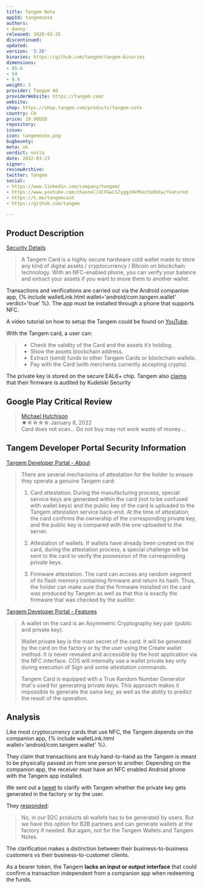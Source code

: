 ```yaml
---
title: Tangem Note
appId: tangemnote
authors:
- danny
released: 2020-03-25
discontinued: 
updated: 
version: '3.28'
binaries: https://github.com/tangem/tangem-binaries
dimensions:
- 85.6
- 54
- 0.6
weight: 3
provider: Tangem AG
providerWebsite: https://tangem.com/
website: 
shop: https://shop.tangem.com/products/tangem-note
country: CH
price: 19.90USD
repository: 
issue: 
icon: tangemnote.png
bugbounty: 
meta: ok
verdict: noita
date: 2022-03-23
signer: 
reviewArchive: 
twitter: Tangem
social:
- https://www.linkedin.com/company/tangem/
- https://www.youtube.com/channel/UCFGwLS7yggzVkP6ozte0m1w/featured
- https://t.me/tangemcash
- https://github.com/tangem

---
```


## Product Description 

[Security Details](https://shop.tangem.com/pages/faq-security-and-technical-details)

> A Tangem Card is a highly secure hardware cold wallet made to store any kind of digital assets / cryptocurrency / Bitcoin on blockchain technology. With an NFC-enabled phone, you can verify your balance and extract your assets if you want to move them to another wallet.

Transactions and verifications are carried out via the Android companion app, {% include walletLink.html wallet='android/com.tangem.wallet' verdict='true' %}. The app must be installed through a phone that supports NFC.

A video tutorial on how to setup the Tangem could be found on [YouTube](https://www.youtube.com/watch?v=ST4jvcaE_UU).

With the Tangem card, a user can: 

> - Check the validity of the Card and the assets it’s holding. 
> - Show the assets blockchain address.
> - Extract (send) funds to other Tangem Cards or blockchain wallets.
> - Pay with the Card (with merchants currently accepting crypto).

The private key is stored on the secure EAL6+ chip. Tangem also [claims](https://shop.tangem.com/products/tangem-note) that their firmware is audited by Kudelski Security

## Google Play Critical Review

> [Michael Hutchison](https://play.google.com/store/apps/details?id=com.tangem.wallet&reviewId=gp%3AAOqpTOEHMRfPcUsYKavfG_1akaZOdSPMrGnBNFmWJxSr6SDHDckntTwlvw_oRE_6xuiekVV1dIXpCSQJhUVUzug)<br>
  ★☆☆☆☆ January 8, 2022 <br>
       Card does not scan... Do not buy may not work waste of money....
       
## Tangem Developer Portal Security Information

[Tangem Developer Portal - About](https://developers.tangem.com/about-tangem-card)

> There are several mechanisms of attestation for the holder to ensure they operate a genuine Tangem card: 
>
> 1. Card attestation. During the manufacturing process, special service keys are generated within the card (not to be confused with wallet keys) and the public key of the card is uploaded to the Tangem attestation service back-end. At the time of attestation, the card confirms the ownership of the corresponding private key, and the public key is compared with the one uploaded to the server. 
>
> 2. Attestation of wallets. If wallets have already been created on the card, during the attestation process, a special challenge will be sent to the card to verify the possession of the corresponding private keys. 
>
> 3. Firmware attestation. The card can access any random segment of its flash memory containing firmware and return its hash. Thus, the holder can make sure that the firmware installed on the card was produced by Tangem as well as that this is exactly the firmware that was checked by the auditor.  

[Tangem Developer Portal - Features](https://developers.tangem.com/features)

> A wallet on the card is an Asymmetric Cryptography key pair (public and private key). 
>
> Wallet private key is the main secret of the card. It will be generated by the card on the factory or by the user using the Create wallet method. It is never revealed and accessible by the host application via the NFC interface. COS will internally use a wallet private key only during execution of Sign and some attestation commands.
>
> Tangem Card is equipped with a True Random Number Generator that's used for generating private keys. This approach makes it impossible to generate the same key, as well as the ability to predict the result of the operation.


## Analysis 

Like most cryptocurrency cards that use NFC, the Tangem depends on the companion app, {% include walletLink.html wallet='android/com.tangem.wallet' %}.

They claim that transactions are truly hand-to-hand as the Tangem is meant to be physically passed on from one person to another. Depending on the companion app, the receiver must have an NFC enabled Android phone with the Tangem app installed.

We sent out a [tweet](https://twitter.com/BitcoinWalletz/status/1501139974795960320) to clarify with Tangem whether the private key gets generated in the factory or by the user. 

They [responded](https://twitter.com/lazutkinandrew/status/1501411675907444738): 

> No, in our B2C products all wallets has to be generated by users. But we have this option for B2B partners and can generate wallets at the factory if needed. But again, not for the Tangem Wallets and Tangem Notes.

The clarification makes a distinction between their business-to-business customers vs their business-to-customer clients. 

As a bearer token, the Tangem **lacks an input or output interface** that could confirm a transaction independent from a companion app when redeeming the funds. 
         
 